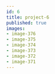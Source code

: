 ```yaml
---
id: 6
title: project-6
published: true
images:
- image-376
- image-375
- image-374
- image-373
- image-372
- image-371
---
```

